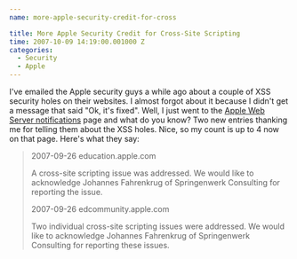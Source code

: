 ```yaml
---
name: more-apple-security-credit-for-cross

title: More Apple Security Credit for Cross-Site Scripting
time: 2007-10-09 14:19:00.001000 Z
categories:
  - Security
  - Apple
---
```


I've emailed the Apple security guys a while ago about a couple of XSS security holes on their websites. I almost forgot about it because I didn't get a message that said "Ok, it's fixed". Well, I just went to the <a href="http://support.apple.com/en-us/HT201536">Apple Web Server notifications</a> page and what do you know? Two new entries thanking me for telling them about the XSS holes. Nice, so my count is up to 4 now on that page. Here's what they say:

 <blockquote>2007-09-26 education.apple.com

A cross-site scripting issue was addressed. We would like to acknowledge Johannes Fahrenkrug of Springenwerk Consulting for reporting the issue.

2007-09-26 edcommunity.apple.com

Two individual cross-site scripting issues were addressed. We would like to acknowledge Johannes Fahrenkrug of Springenwerk Consulting for reporting these issues.</blockquote>
